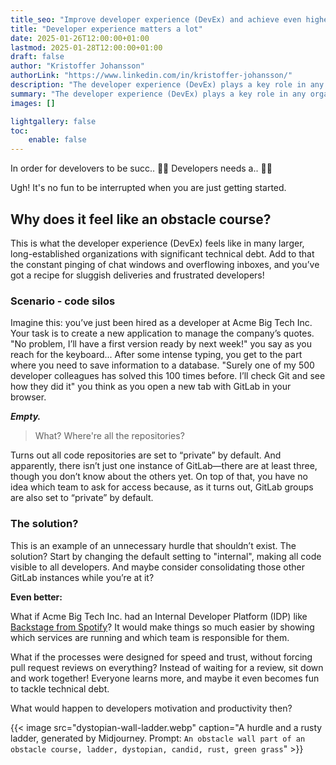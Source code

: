 ```yaml
---
title_seo: "Improve developer experience (DevEx) and achieve even higher productivity in your development team!"
title: "Developer experience matters a lot"
date: 2025-01-26T12:00:00+01:00
lastmod: 2025-01-28T12:00:00+01:00
draft: false
author: "Kristoffer Johansson"
authorLink: "https://www.linkedin.com/in/kristoffer-johansson/"
description: "The developer experience (DevEx) plays a key role in any organization building software - whether it’s good or bad. Let us help you make your developers happier and more productive."
summary: "The developer experience (DevEx) plays a key role in any organization building software - whether it’s good or bad."
images: []

lightgallery: false
toc:
    enable: false
---
```


In order for develovers to be succ.. 🚧🚨 Developers needs a.. 🚧🚨

Ugh! It's no fun to be interrupted when you are just getting started.

## Why does it feel like an obstacle course?
This is what the developer experience (DevEx) feels like in many larger, long-established organizations with significant technical debt. Add to that the constant pinging of chat windows and overflowing inboxes, and you’ve got a recipe for sluggish deliveries and frustrated developers!

### Scenario - code silos
Imagine this: you’ve just been hired as a developer at Acme Big Tech Inc. Your task is to create a new application to manage the company’s quotes. "No problem, I’ll have a first version ready by next week!" you say as you reach for the keyboard... After some intense typing, you get to the part where you need to save information to a database. "Surely one of my 500 developer colleagues has solved this 100 times before. I’ll check Git and see how they did it" you think as you open a new tab with GitLab in your browser.

***Empty.***

>What? Where're all the repositories?

Turns out all code repositories are set to “private” by default. And apparently, there isn’t just one instance of GitLab—there are at least three, though you don’t know about the others yet. On top of that, you have no idea which team to ask for access because, as it turns out, GitLab groups are also set to “private” by default.

### The solution?
This is an example of an unnecessary hurdle that shouldn’t exist. The solution? Start by changing the default setting to "internal", making all code visible to all developers. And maybe consider consolidating those other GitLab instances while you’re at it?

**Even better:**

What if Acme Big Tech Inc. had an Internal Developer Platform (IDP) like [Backstage from Spotify](https://backstage.io/)? It would make things so much easier by showing which services are running and which team is responsible for them.

What if the processes were designed for speed and trust, without forcing pull request reviews on everything? Instead of waiting for a review, sit down and work together! Everyone learns more, and maybe it even becomes fun to tackle technical debt.

What would happen to developers motivation and productivity then?


{{< image src="dystopian-wall-ladder.webp" caption="A hurdle and a rusty ladder, generated by Midjourney. Prompt: `An obstacle wall part of an obstacle course, ladder, dystopian, candid, rust, green grass`" >}}
